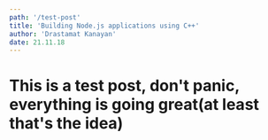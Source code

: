 ```yaml
---
path: '/test-post'
title: 'Building Node.js applications using C++'
author: 'Drastamat Kanayan'
date: 21.11.18
---
```


# This is a test post, don't panic, everything is going great(at least that's the idea)

